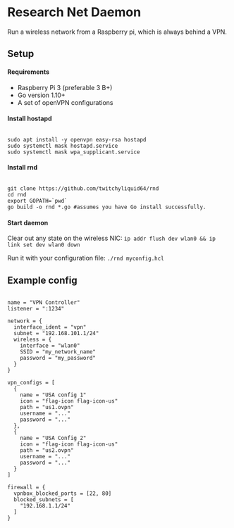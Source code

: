 # Research Net Daemon

Run a wireless network from a Raspberry pi, which is always behind a VPN.

## Setup

#### Requirements

 * Raspberry Pi 3 (preferable 3 B+)
 * Go version 1.10+
 * A set of openVPN configurations

#### Install hostapd

```shell

sudo apt install -y openvpn easy-rsa hostapd
sudo systemctl mask hostapd.service
sudo systemctl mask wpa_supplicant.service
```

#### Install rnd

```shell

git clone https://github.com/twitchyliquid64/rnd
cd rnd
export GOPATH=`pwd`
go build -o rnd *.go #assumes you have Go install successfully.
```

#### Start daemon

Clear out any state on the wireless NIC: `ip addr flush dev wlan0 && ip link set dev wlan0 down`

Run it with your configuration file: `./rnd myconfig.hcl`

## Example config

```hcl

name = "VPN Controller"
listener = ":1234"

network = {
  interface_ident = "vpn"
  subnet = "192.168.101.1/24"
  wireless = {
    interface = "wlan0"
    SSID = "my_network_name"
    password = "my_password"
  }
}

vpn_configs = [
  {
    name = "USA config 1"
    icon = "flag-icon flag-icon-us"
    path = "us1.ovpn"
    username = "..."
    password = "..."
  },
  {
    name = "USA Config 2"
    icon = "flag-icon flag-icon-us"
    path = "us2.ovpn"
    username = "..."
    password = "..."
  }
]

firewall = {
  vpnbox_blocked_ports = [22, 80]
  blocked_subnets = [
    "192.168.1.1/24"
  ]
}
```
